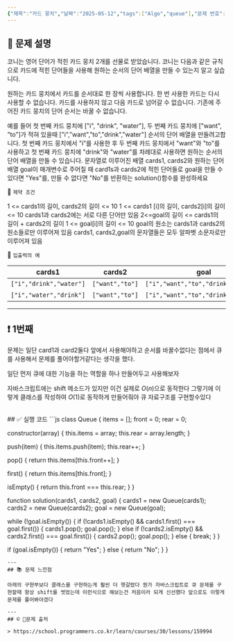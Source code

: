 ```yaml
---
{"제목":"카드 뭉치","날짜":"2025-05-12","tags":["Algo","queue"],"문제 번호":"17","출처":"https://school.programmers.co.kr/learn/courses/30/lessons/159994","dg-publish":true,"permalink":"/공부/Algo/큐/카드 뭉치/","dgPassFrontmatter":true,"created":"2025-05-12T22:36:55.116+09:00","updated":"2025-05-12T23:16:38.358+09:00"}
---
```


## 📔 문제 설명

코니는 영어 단어가 적힌 카드 뭉치 2개를 선물로 받았습니다. 코니는 다음과 같은 규칙으로 카드에 적힌 단어들을 사용해 원하는 순서의 단어 배열을 만들 수 있는지 알고 싶습니다.

원하는 카드 뭉치에서 카드를 순서대로 한 장씩 사용합니다.
한 번 사용한 카드는 다시 사용할 수 없습니다.
카드를 사용하지 않고 다음 카드로 넘어갈 수 없습니다.
기존에 주어진 카드 뭉치의 단어 순서는 바꿀 수 없습니다.

예를 들어 첫 번째 카드 뭉치에 ["i", "drink", "water"], 두 번째 카드 뭉치에 ["want", "to"]가 적혀 있을때 ["i","want","to","drink","water"] 순서의 단어 배열을 만들려고합니다. 첫 번째 카드 뭉치에서 "i"를 사용한 후 두 번째 카드 뭉치에서 "want"와 "to"를 사용하고 첫 번째 카드 뭉치에 "drink"와 "water"를 차례대로 사용하면 원하는 순서의 단어 배열을 만들 수 있습니다. 문자열로 이루어진 배열 cards1, cards2와 원하는 단어 배열 goal이 매개변수로 주어질 때 card1s과 cards2에 적힌 단어들로 goal을 만들 수 있다면 "Yes"를, 만들 수 없다면 "No"를 반환하는 solution()함수를 완성하세요

📓 `제약 조건`

1 <= cards1의 길이, cards2의 길이 <= 10
1 <= cards1 [i]의 길이, cards2[i]의 길이 <= 10
cards1과 cards2에는 서로 다른 단어만 있음
2<=goal의 길이 <= cards1의 길이 + cards2의 길이
1 <= goal[i]의 길이 <= 10
goal의 원소는 cards1과 cards2의 원소들로만 이루어져 있음
cards1, cards2,goal의 문자열들은 모두 알파벳 소문자로만 이루어져 있음

📓 `입출력의 예`

| cards1                  | cards2          | goal                                | result |
| ----------------------- | --------------- | ----------------------------------- | ------ |
| `["i","drink","water"]` | `["want","to"]` | `["i","want","to","drink","water"]` | "Yes"  |
| `["i","water","drink"]` | `["want","to"]` | `["i","want","to","drink","water"]` | "No"   |


---
## ❗ 1번째

문제는 일단 card1과 card2둘다 앞에서 사용해야하고 순서를 바꿀수없다는 점에서 큐를 사용해서 문제를 풀어야할거같다는 생각을 했다.

일단 먼저 큐에 대한 기능을 하는 역할을 하나 만들어두고 사용해보자

자바스크립트에는 shift 메소드가 있지만 이건 실제로 $O(n)$으로 동작한다 그렇기에 이렇게 클래스를 작성하여 $O(1)$로 동작하게 만들어줘야 큐 자료구조를 구현할수있다

<br>
## ✅ 실행 코드
```js
class Queue {
  items = [];
  front = 0;
  rear = 0;

  constructor(array) {
    this.items = array;
    this.rear = array.length;
  }

  push(item) {
    this.items.push(item);
    this.rear++;
  }

  pop() {
    return this.items[this.front++];
  }

  first() {
    return this.items[this.front];
  }

  isEmpty() {
    return this.front === this.rear;
  }
}

function solution(cards1, cards2, goal) {
  cards1 = new Queue(cards1);
  cards2 = new Queue(cards2);
  goal = new Queue(goal);

  while (!goal.isEmpty()) {
    if (!cards1.isEmpty() && cards1.first() === goal.first()) {
      cards1.pop();
      goal.pop();
    } else if (!cards2.isEmpty() && cards2.first() === goal.first()) {
      cards2.pop();
      goal.pop();
    } else {
      break;
    }
  }

  if (goal.isEmpty()) {
    return "Yes";
  } else {
    return "No";
  }
}
```
---
## 📚 문제 느낀점

아래의 구현부보다 클래스를 구현하는게 훨씬 더 헷갈렸다 뭔가 자바스크립트로 큐 문제를 구현할때 항상 shift를 썻었는데 이런식으로 해보는건 처음이라 되게 신선했다 앞으로도 이렇게 문제를 풀어봐야겠다

---
## © 문제 출처

> https://school.programmers.co.kr/learn/courses/30/lessons/159994
